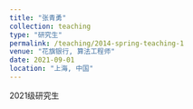 ```yaml
---
title: "张青勇"
collection: teaching
type: "研究生"
permalink: /teaching/2014-spring-teaching-1
venue: "花旗银行, 算法工程师"
date: 2021-09-01
location: "上海, 中国"
---
```

2021级研究生
